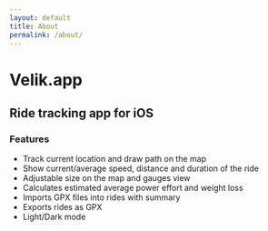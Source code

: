 ```yaml
---
layout: default
title: About
permalink: /about/
---
```


# Velik.app
## Ride tracking app for iOS

### Features

- Track current location and draw path on the map
- Show current/average speed, distance and duration of the ride
- Adjustable size on the map and gauges view
- Calculates estimated average power effort and weight loss
- Imports GPX files into rides with summary
- Exports rides as GPX
- Light/Dark mode
